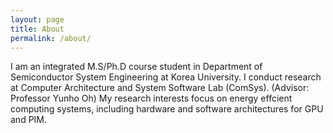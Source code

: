 ```yaml
---
layout: page
title: About
permalink: /about/
---
```


I am an integrated M.S/Ph.D course student in Department of Semiconductor System Engineering at Korea University. 
I conduct research at Computer Architecture and System Software Lab (ComSys). (Advisor: Professor Yunho Oh)
My research interests focus on energy effcient computing systems, including hardware and software architectures for GPU and PIM.
